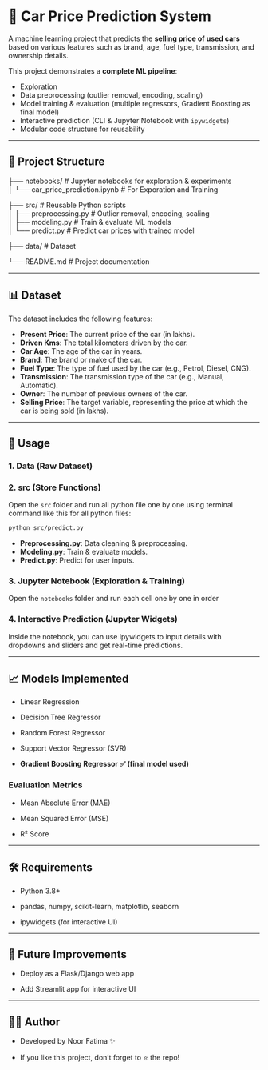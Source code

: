 # 🚗 Car Price Prediction System  

A machine learning project that predicts the **selling price of used cars** based on various features such as brand, age, fuel type, transmission, and ownership details.  

This project demonstrates a **complete ML pipeline**:
- Exploration
- Data preprocessing (outlier removal, encoding, scaling)
- Model training & evaluation (multiple regressors, Gradient Boosting as final model)
- Interactive prediction (CLI & Jupyter Notebook with `ipywidgets`)
- Modular code structure for reusability  

---

## 📂 Project Structure  

├── notebooks/ # Jupyter notebooks for exploration & experiments  
│  └── car_price_prediction.ipynb # For Exporation and Training
  

├── src/ # Reusable Python scripts  
│ ├── preprocessing.py # Outlier removal, encoding, scaling  
│ ├── modeling.py # Train & evaluate ML models  
│ └── predict.py # Predict car prices with trained model  

├── data/ # Dataset  

└── README.md # Project documentation  

---
## 📊 Dataset

The dataset includes the following features:

- **Present Price**: The current price of the car (in lakhs).
- **Driven Kms**: The total kilometers driven by the car.
- **Car Age**: The age of the car in years.
- **Brand**: The brand or make of the car.
- **Fuel Type**: The type of fuel used by the car (e.g., Petrol, Diesel, CNG).
- **Transmission**: The transmission type of the car (e.g., Manual, Automatic).
- **Owner**: The number of previous owners of the car.
- **Selling Price**: The target variable, representing the price at which the car is being sold (in lakhs).
---

## 🚀 Usage
### 1. Data (Raw Dataset)
### 2. src (Store Functions)

Open the `src` folder and run all python file one by one using terminal command like this for all python files:
```bash
python src/predict.py
```
- **Preprocessing.py**: Data cleaning & preprocessing.
- **Modeling.py**: Train & evaluate models.
- **Predict.py**: Predict for user inputs.

### 3. Jupyter Notebook (Exploration & Training)
Open the `notebooks` folder and run each cell one by one in order

### 4. Interactive Prediction (Jupyter Widgets)
 Inside the notebook, you can use ipywidgets to input details with dropdowns and sliders and get real-time predictions.
 
---
## 📈 Models Implemented

- Linear Regression

- Decision Tree Regressor

- Random Forest Regressor

- Support Vector Regressor (SVR)

- **Gradient Boosting Regressor ✅ (final model used)**

### Evaluation Metrics

- Mean Absolute Error (MAE)

- Mean Squared Error (MSE)

- R² Score

---
## 🛠️ Requirements

- Python 3.8+

- pandas, numpy, scikit-learn, matplotlib, seaborn

- ipywidgets (for interactive UI)
---
## 📌 Future Improvements

- Deploy as a Flask/Django web app

- Add Streamlit app for interactive UI
---
## 👩‍💻 Author

- Developed by Noor Fatima ✨

- If you like this project, don’t forget to ⭐ the repo!
